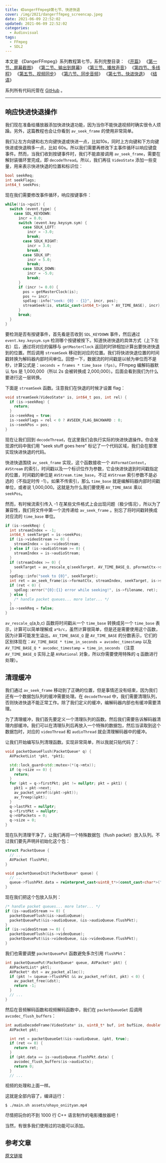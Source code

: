 ```yaml
---
title: 《DangerFFmpeg》第七节、快进快退
cover: /img/2021/dangerffmpeg_screencap.jpeg
date: 2021-06-09 22:52:02
updated: 2021-06-09 22:52:02
categories:
  - Audiovisual
tags:
  - FFmpeg
  - SDL2
---
```


本文是 《DangerFFmpeg》系列教程第七节，系列完整目录：
《[开篇](/2021/05/14/8cf36b195b05.html)》
《[第一节、屏幕截图](/2021/05/15/1c458d50c524.html)》
《[第二节、输出到屏幕](/2021/05/16/aeb0b6c30d08.html)》
《[第三节、播放声音](/2021/05/20/d4b63d917433.html)》
《[第四节、多线程](/2021/05/22/71765970ad7e.html)》
《[第五节、视频同步](/2021/05/30/088658998748.html)》
《[第六节、同步音频](/2021/06/05/d8b51b0cff00.html)》
《[第七节、快进快退](/2021/06/09/2f01ccb59968.html)》
《[结语](/2021/06/19/7ddfef63d330.html)》

系列所有代码托管在 [GitHub](https://github.com/clsrfish/dangerffmpeg) 。

---

## 响应快进快退操作

我们现在准备给播放器添加快进快退功能，因为当你不能快退视频时确实很令人烦躁。另外，这篇教程也会让你看到 `av_seek_frame` 的使用非常简单。

我们让左方向键和右方向键快退或快进一点，比如10s，同时上方向键和下方向键快进或快退稍多一点，比如 60s。所以我们需要再修改下主事件循环以响应键盘事件。然而，当我们收到按键事件时，我们不能直接调用 `av_seek_frame`，需要在解封装循环里完成，即 `decodeThread`。所以，我们再往 `VideoState` 添加一些变量，用来表示快进快退的位置和标识位：

```c++
bool seekReq;
int seekFlags;
int64_t seekPos;
```

现在我们需要修改事件循环，响应按键事件：

```c++
while(!is->quit) {
  switch (event.type) {
    case SDL_KEYDOWN:
      incr = 0.0;
      switch (event.key.keysym.sym) {
        case SDLK_LEFT:
          incr = -3.0;
          break;
        case SDLK_RIGHT:
          incr = 3.0;
          break;
        case SDLK_UP:
          incr = 5.0;
          break;
        case SDLK_DOWN:
          incr = -5.0;
          break;
      }
      if (incr != 0.0) {
        pos = getMasterClock(is);
        pos += incr;
        spdlog::info("seek: {0} - {1}", incr, pos);
        streamSeek(is, static_cast<int64_t>(pos * AV_TIME_BASE), incr);
      }
      break;
  }
}
```

要检测是否有按键事件，首先看是否收到 `SDL_KEYDOWN` 事件，然后通过 `event.key.keysym.sym` 检测哪个按键被按下。知道快进快退的具体方式（上下左右）后，通过将对应的偏移与 `getMasterClock` 返回的时钟相加计算出要快进快退到的位置。然后调用 `streamSeek` 移动到对应的位置。我们将快进快退位置的时间戳转换为解码器内部时间单位。回想一下，数据流的时间戳是以帧为单位而不是秒，计算公式是：`seconds = frames * time_base (fps)`。FFmpeg 编解码器默认 fps 是 1,000,000（所以 2s 会被转换成 2,000,000）。后面会看到我们为什么要进行这一层转换。

下面是 `streamSeek` 函数。注意我们在快退的时候才设置 flag：

```c++
void streamSeek(VideoState* is, int64_t pos, int rel) {
  if (is->seekReq) {
    return;
  }
  is->seekReq = true;
  is->seekFlags = rel < 0 ? AVSEEK_FLAG_BACKWARD : 0;
  is->seekPos = pos;
}
```

现在让我们回到 `decodeThread`，在这里我们会执行实际的快进快退操作。你会发现源代码中我们用 "seek stuff goes here" 标记了一个代码区域，我们会在那里实现快进快退的代码。

快进快退围绕 `av_seek_frame` 实现，这个函数接收一个 `AVFormatContext`，`AVStream` 的索引，时间戳以及一个标识位作为参数，它会快进快退到时间戳指定的位置，时间戳的单位是 `AVStream.time_base`，不过 `AVStream` 索引参数不是必选的（不指定时传 -1）。如果不传索引，那么 `time_base` 就是编解码器内部时间戳单位，或者说 1,000,000。这就是为什么我们要使用 `AV_TIME_BASE` 乘以 `seekPos`。

然而，有时候流索引传入 -1 在某些文件格式上会出现问题（极少情况），所以为了兼容性，我们将文件中第一个流传递给 `av_seek_frame` 。别忘了将时间戳转换成对应流的 `time_base` 单位。

```c++
if (is->seekReq) {
  int streamIndex = -1;
  int64_t seekTarget = is->seekPos;
  if (is->videoStream >= 0) {
    streamIndex = is->videoStream;
  } else if (is->audioStream >= 0) {
    streamIndex = is->audioStream;
  }
  if (streamIndex >= 0) {
    seekTarget = av_rescale_q(seekTarget, AV_TIME_BASE_Q, pFormatCtx->streams[streamIndex]->time_base);
  }
  spdlog::info("seek to {0}", seekTarget);
  int ret = av_seek_frame(is->formatCtx, streamIndex, seekTarget, is->seekFlags);
  if (ret < 0) {
    spdlog::error("{0}:{1} error while seeking!", is->filename, ret);
  } else {
    /* handle packet queues... more later... */
  }
  is->seekReq = false;
}
```

`av_rescale_q`(a,b,c) 函数将时间戳从一个 `time_base` 转换成另一个 `time_base` 表示，计算可以简单理解成 `a*b/c`，虽然计算很简单，但是还是需要使用这个函数，因为计算可能发生溢出。`AV_TIME_BASE_Q` 是 `AV_TIME_BASE` 的分数表示，它们的区别体现在：`AV_TIME_BASE * time_in_seconds = avcodec_timestamp` 以及 `AV_TIME_BASE_Q * avcodec_timestamp = time_in_seconds` （注意 `AV_TIME_BASE_Q` 实际上是 `AVRational` 对象，所以你需要使用特殊的 q 函数进行处理）。

## 清理缓冲

我们通过 `av_seek_frame` 移动到了正确的位置，但是事情还没有结束，因为我们还有一个数据包队列的缓冲需要处理。在 `decodeThread` 中，我们需要清理队列，否则快进快退不能正常工作。除了我们定义的缓冲，编解码器内部也有缓冲需要清理。

为了清理缓冲，我们首先要定义一个清理队列的函数。然后我们需要告诉解码器清理内部缓冲。我们可以在清理队列后再放入一个特殊的数据包，然后当读取到这个数据包时，对应的 `videoThread` 和 `audioThread` 就会清理解码器中的缓冲。

让我们开始编写队列清理函数。实现非常简单，所以我就只贴代码了：

```c++
void packetQueueFlush(PacketQueue* q) {
  AVPacketList *pkt, *pkt1;

  std::lock_guard<std::mutex>(*(q->mtx));
  if (q->size == 0) {
    return;
  }
  for (pkt = q->firstPkt; pkt != nullptr; pkt = pkt1) {
    pkt1 = pkt->next;
    av_packet_unref(&(pkt->pkt));
    av_freep(&pkt);
  }
  q->lastPkt = nullptr;
  q->firstPkt = nullptr;
  q->nbPackets = 0;
  q->size = 0;
}
```

现在队列清理干净了，让我们再将一个特殊数据包（flush packet）放入队列。不过我们要先声明并初始化这个包：

```c++
struct PacketQueue {
  // ...
  AVPacket flushPkt;
}

void packetQueueInit(PacketQueue* queue) {
  // ...
  queue->flushPkt.data = reinterpret_cast<uint8_t*>(const_cast<char*>("FLUSH"));
}
```

现在我们把这个包放入队列：

```c++
/* handle packet queues... more later... */
if (is->audioStream >= 0) {
  packetQueueFlush(&is->audioQueue);
  packetQueuePut(&is->audioQueue, &is->audioQueue.flushPkt);
}
if (is->videoStream >= 0) {
  packetQueueFlush(&is->videoQueue);
  packetQueuePut(&is->videoQueue, &is->videoQueue.flushPkt);
}
```

我们也需要调整 `packetQueuePut` 函数避免多次引用 `flushPkt`：

```c++
int packetQueuePut(PacketQueue* queue, AVPacket* pkt) {
  AVPacketList* pktl;
  AVPacket* dst = av_packet_alloc();
  if (pkt != &queue->flushPkt && av_packet_ref(dst, pkt) < 0) {
    av_packet_free(&dst);
    return -1;
  }
  // ...
}
```

然后在音频解码函数和视频解码函数中，我们在 `packetQueueGet` 后调用 `avcodec_flush_buffers`：

```c++
int audioDecodeFrame(VideoState* is, uint8_t* buf, int bufSize, double* ptsPtr) {
  AVPacket pkt;

  int ret = packetQueueGet(&is->audioQueue, &pkt, true);
  if (ret <= 0) {
    return ret;
  }
  if (pkt.data == is->audioQueue.flushPkt.data) {
    avcodec_flush_buffers(is->audioCtx);
    return 0;
  }
  // ...
```

视频的处理和上面一样。



这就是全部内容了，编译运行：

```shell
$ ./main.sh assets/ohayo_oniityan.mp4
```

尽情把玩你的不到 1000 行 C++ 语言制作的电影播放器​​吧！

当然，有很多我们使用过的功能可以添加。

## 参考文章

[原文链接](http://dranger.com/ffmpeg/tutorial07.html)
